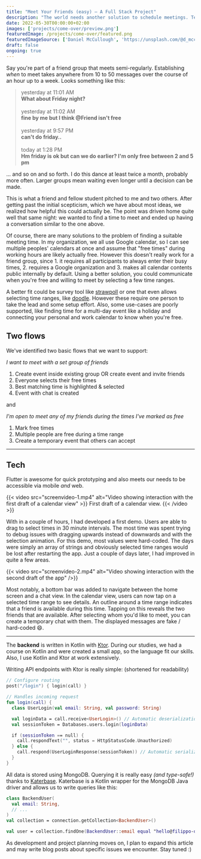 ```yaml
---
title: "Meet Your Friends (easy) — A Full Stack Project"
description: "The world needs another solution to schedule meetings. Tech details and backstory."
date: 2022-05-30T00:00:00+02:00
images: ['projects/come-over/preview.png']
featuredImage: /projects/come-over/featured.png
featuredImageSource: ['Daniel McCullough', 'https://unsplash.com/@d_mccullough?utm_source=unsplash&utm_medium=referral&utm_content=creditCopyText']
draft: false
ongoing: true
---
```


Say you're part of a friend group that meets semi-regularly. Establishing *when* to meet takes anywhere from 10 to 50 messages over the course of an hour up to a week. Looks something like this:

> yesterday at 11:01 AM \
**What about Friday night?** \
\
yesterday at 11:02 AM \
**fine by me but I think @Friend isn't free** \
\
yesterday at 9:57 PM \
**can't do friday..** \
\
today at 1:28 PM \
**Hm friday is ok but can we do earlier? I'm only free between 2 and 5 pm**

... and so on and so forth. I do this dance at least twice a month, probably more often. Larger groups mean waiting even longer until a decision can be made. 

This is what a friend and fellow student pitched to me and two others. After getting past the initial scepticism, which we have about most ideas, we realized how helpful this could actually be. The point was driven home quite well that same night: we wanted to find a time to meet and ended up having a conversation similar to the one above.

Of course, there are many solutions to the problem of finding a suitable meeting time. In my organization, we all use Google calendar, so I can see multiple peoples' calendars at once and assume that "free times" during working hours are likely actually free. However this doesn't really work for a friend group, since 1. it requires all participants to always enter their busy times, 2. requires a Google organization and 3. makes all calendar contents public internally by default. Using a better solution, you could communicate when you're free and willing to meet by selecting a few time ranges. 

A better fit could be survey tool like [strawpoll](https://strawpoll.de/) or one that even allows selecting time ranges, like [doodle](https://doodle.com/). However these require one person to take the lead and some setup effort. Also, some use-cases are poorly supported, like finding time for a multi-day event like a holiday and connecting your personal and work calendar to know when you're free.

## Two flows
We've identified two basic flows that we want to support:

*I want to meet with a set group of friends*
1. Create event inside existing group OR create event and invite friends 
1. Everyone selects their free times 
1. Best matching time is highlighted & selected 
1. Event with chat is created

and

*I'm open to meet any of my friends during the times I've marked as free*
1. Mark free times
1. Multiple people are free during a time range
1. Create a temporary event that others can accept

---

## Tech
Flutter is awesome for quick prototyping and also meets our needs to be accessible via mobile *and* web.

{{< video src="screenvideo-1.mp4" alt="Video showing interaction with the first draft of a calendar view" >}}
First draft of a calendar view.
{{< /video >}}

With in a couple of hours, I had developed a first demo. Users are able to drag to select times in 30 minute intervals. The most time was spent trying to debug issues with dragging upwards instead of downwards and with the selection animation. For this demo, most values were hard-coded. The days were simply an array of strings and obviously selected time ranges would be lost after restarting the app. Just a couple of days later, I had improved in quite a few areas.

{{< video src="screenvideo-2.mp4" alt="Video showing interaction with the second draft of the app" />}}

Most notably, a bottom bar was added to navigate between the home screen and a chat view. In the calendar view, users can now tap on a selected time range to see details. An outline around a time range indicates that a friend is available during this time. Tapping on this reveals the two friends that are available. After selecting whom you'd like to meet, you can create a temporary chat with them. The displayed messages are fake / hard-coded 😄.

---

The **backend** is written in Kotlin with [Ktor](https://ktor.io). During our studies, we had a course on Kotlin and were created a small app, so the language fit our skills. Also, I use Kotlin and Ktor at work extensively.

Writing API endpoints with Ktor is really simple: (shortened for readability)

```kotlin
// Configure routing
post("/login") { login(call) }

// Handles incoming request
fun login(call) {
  class UserLogin(val email: String, val password: String)

  val loginData = call.receive<UserLogin>() // Automatic deserialization
  val sessionToken = Databases.users.login(loginData)

  if (sessionToken == null) {
    call.respondText("", status = HttpStatusCode.Unauthorized)
  } else {
    call.respond(UserLoginResponse(sessionToken)) // Automatic serialization
  }
}
```

All data is stored using MongoDB. Querying it is really easy *(and type-safe!)* thanks to [Katerbase](https://github.com/studoverse/katerbase). Katerbase is a Kotlin wrapper for the MongoDB Java driver and allows us to write queries like this:

```kotlin
class BackendUser(
  val email: String,
  // ...
)
val collection = connection.getCollection<BackendUser>()

val user = collection.findOne(BackendUser::email equal "hello@filippo-orru.com")
```

As development and project planning moves on, I plan to expand this article and may write blog posts about specific issues we encounter. Stay tuned :)